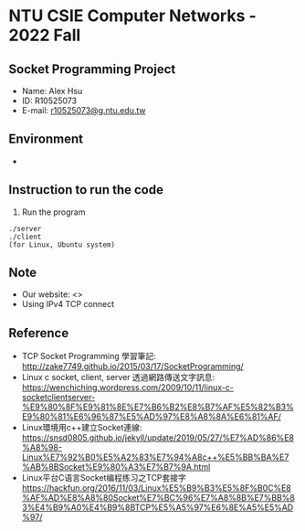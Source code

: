 # NTU CSIE Computer Networks - 2022 Fall
## Socket Programming Project
- Name: Alex Hsu
- ID: R10525073
- E-mail: r10525073@g.ntu.edu.tw

## Environment
-

## Instruction to run the code
1. Run the program
```
./server
./client
(for Linux, Ubuntu system)
```

## Note
- Our website: <>
- Using IPv4 TCP connect

## Reference
- TCP Socket Programming 學習筆記: <http://zake7749.github.io/2015/03/17/SocketProgramming/>
- Linux c socket, client, server 透過網路傳送文字訊息: <https://wenchiching.wordpress.com/2009/10/11/linux-c-socketclientserver-%E9%80%8F%E9%81%8E%E7%B6%B2%E8%B7%AF%E5%82%B3%E9%80%81%E6%96%87%E5%AD%97%E8%A8%8A%E6%81%AF/>
- Linux環境用c++建立Socket連線: <https://snsd0805.github.io/jekyll/update/2019/05/27/%E7%AD%86%E8%A8%98-Linux%E7%92%B0%E5%A2%83%E7%94%A8c++%E5%BB%BA%E7%AB%8BSocket%E9%80%A3%E7%B7%9A.html>
- Linux平台C语言Socket编程练习之TCP套接字<https://hackfun.org/2016/11/03/Linux%E5%B9%B3%E5%8F%B0C%E8%AF%AD%E8%A8%80Socket%E7%BC%96%E7%A8%8B%E7%BB%83%E4%B9%A0%E4%B9%8BTCP%E5%A5%97%E6%8E%A5%E5%AD%97/>